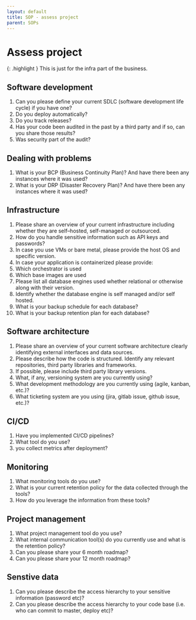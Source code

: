 ```yaml
---
layout: default
title: SOP - assess project
parent: SOPs
---
```


# Assess project

{: .highlight }
This is just for the infra part of the business.

## Software development

1. Can you please define your current SDLC (software development life cycle) if you have one?
2. Do you deploy automatically?
3. Do you track releases?
4. Has your code been audited in the past by a third party and if so, can you share those results?
5. Was security part of the audit?

## Dealing with problems

1. What is your BCP (Business Continuity Plan)? And have there been any instances where it was used?
2. What is your DRP (Disaster Recovery Plan)? And have there been any instances where it was used?

## Infrastructure

1. Please share an overview of your current infrastructure including whether they are self–hosted, self-managed or outsourced.
2. How do you handle sensitive information such as API keys and passwords?
3. In case you use VMs or bare metal, please provide the host OS and specific version.
4. In case your application is containerized please provide:
5. Which orchestrator is used
6. Which base images are used
7. Please list all database engines used whether relational or otherwise along with their version.
8. Identify whether the database engine is self managed and/or self hosted.
9. What is your backup schedule for each database?
10. What is your backup retention plan for each database?

## Software architecture

1. Please share an overview of your current software architecture clearly identifying external interfaces and data sources.
2. Please describe how the code is structured. Identify any relevant repositories, third party libraries and frameworks.
3. If possible, please include third party library versions.
4. What, if any, versioning system are you currently using?
5. What development methodology are you currently using (agile, kanban, etc.)?
6. What ticketing system are you using (jira, gitlab issue, github issue, etc.)?

## CI/CD

1. Have you implemented CI/CD pipelines?
2. What tool do you use?
3. you collect metrics after deployment?

## Monitoring

1. What monitoring tools do you use?
2. What is your current retention policy for the data collected through the tools?
3. How do you leverage the information from these tools?

## Project management

1. What project management tool do you use?
2. What internal communication tool(s) do you currently use and what is the retention policy?
3. Can you please share your 6 month roadmap?
4. Can you please share your 12 month roadmap?

## Senstive data

1. Can you please describe the access hierarchy to your sensitive information (password etc)?
2. Can you please describe the access hierarchy to your code base (i.e. who can commit to master, deploy etc)?
